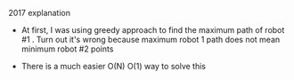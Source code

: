 2017 explanation

- At first, I was using greedy approach to find the maximum path of robot #1 . Turn out it's wrong because maximum robot 1 path does not mean minimum robot #2 points

- There is a much easier O(N) O(1) way to solve this
